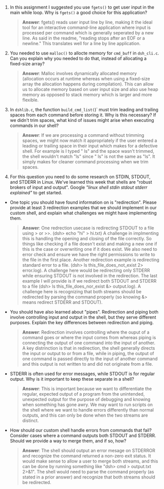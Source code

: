 1. In this assignment I suggested you use `fgets()` to get user input in the main while loop. Why is `fgets()` a good choice for this application?

   > **Answer**: fgets() reads user input line by line, making it the ideal tool for an interactive command-line application where input is processed per command which is generally seperated by a new line. As said in the readme, "reading stops after an EOF or a newline." This translates well for a line by line application.

2. You needed to use `malloc()` to allocte memory for `cmd_buff` in `dsh_cli.c`. Can you explain why you needed to do that, instead of allocating a fixed-size array?

   > **Answer**: Malloc involves dynamically allocated memory (allocation occurs at runtime whereas when using a fixed-size array the allocation happens during compilation). This can allow us to allocate memory based on user input size and also use heap memory as opposed to stack memory which is larger and more flexible.

3. In `dshlib.c`, the function `build_cmd_list(`)` must trim leading and trailing spaces from each command before storing it. Why is this necessary? If we didn't trim spaces, what kind of issues might arise when executing commands in our shell?

   > **Answer**: If we are processing a command without trimming spaces, we might now match it appropriately if the user entered a leading or trailing space in their input which makes for a defective shell. For example is I typed " ls" and the space wasn't trimmed, the shell wouldn't match "ls" since " ls" is not the same as "ls". It simply makes for cleaner command processing when we trim spaces.

4. For this question you need to do some research on STDIN, STDOUT, and STDERR in Linux. We've learned this week that shells are "robust brokers of input and output". Google _"linux shell stdin stdout stderr explained"_ to get started.

- One topic you should have found information on is "redirection". Please provide at least 3 redirection examples that we should implement in our custom shell, and explain what challenges we might have implementing them.

  > **Answer**: One redrection usecase is redirecting STDOUT to a file using > or >>. (dsh> echo "hi" > hi.txt) A challenge in implmenting this is handling the opening and closing of the file correctly. So things like checking if a file doesn't exist and making a new one if this is the case or overwriting one if it does exist. We also need to error check and ensure we have the right permissions to write to the file in the first place. Another redirection example is redirecting standard error to a file. (dsh> ls this_file_does_not_exist 2> error.log). A challenge here would be redirecting only STDERR while ensuring STDOUT is not involved in the redirection. The last example I will provide is if we redirect both STDOUT and STDERR to a file (dsh> ls this_file_does_nor_exist &> output.log). A challenge here is recognizing that both streams should be redirected by parsing the command properly (so knowing &> means redirect STDERR and STDOUT).

- You should have also learned about "pipes". Redirection and piping both involve controlling input and output in the shell, but they serve different purposes. Explain the key differences between redirection and piping.

  > **Answer**: Redirection involves controlling where the ouput of a command goes or where the input comes from whereas piping is connecting the output of one command into the input of another. A key distrinction is that in redirection, the shell generally directs the input or output to or from a file, while in piping, the output of one command is passed directly to the input of another command and this output is not written to and did not originate from a file.

- STDERR is often used for error messages, while STDOUT is for regular output. Why is it important to keep these separate in a shell?

  > **Answer**: This is important because we want to differentiate the regular, expected output of a program from the unintended, unexpected output for the purpose of debugging and knowing when something has gone awry. We may want to run scripts on the shell where we want to handle errors differently than normal outputs, and this can only be done when the two streams are distinct.

- How should our custom shell handle errors from commands that fail? Consider cases where a command outputs both STDOUT and STDERR. Should we provide a way to merge them, and if so, how?

  > **Answer**: The shell should output an error mesage on STDERROR and recognize the command returned a non-zero exit status. It would make sense to allow a user to merge both streams, and this can be done by running something like "dsh> cmd > output.txt 2>&1". The shell would need to parse the command properly (as stated in a prior answer) and recognize that both streams should be redirected.
